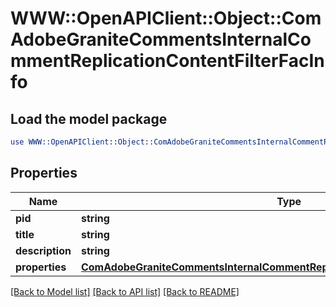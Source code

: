 # WWW::OpenAPIClient::Object::ComAdobeGraniteCommentsInternalCommentReplicationContentFilterFacInfo

## Load the model package
```perl
use WWW::OpenAPIClient::Object::ComAdobeGraniteCommentsInternalCommentReplicationContentFilterFacInfo;
```

## Properties
Name | Type | Description | Notes
------------ | ------------- | ------------- | -------------
**pid** | **string** |  | [optional] 
**title** | **string** |  | [optional] 
**description** | **string** |  | [optional] 
**properties** | [**ComAdobeGraniteCommentsInternalCommentReplicationContentFilterFacProperties**](ComAdobeGraniteCommentsInternalCommentReplicationContentFilterFacProperties.md) |  | [optional] 

[[Back to Model list]](../README.md#documentation-for-models) [[Back to API list]](../README.md#documentation-for-api-endpoints) [[Back to README]](../README.md)


